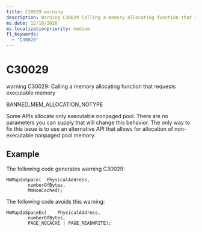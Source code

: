 ```yaml
---
title: C30029 warning
description: Warning C30029 Calling a memory allocating function that requests executable memory.
ms.date: 12/10/2020
ms.localizationpriority: medium 
f1_keywords: 
  - "C30029"
---
```


# C30029


warning C30029: Calling a memory allocating function that requests executable memory

BANNED\_MEM\_ALLOCATION\_NOTYPE

Some APIs allocate only executable nonpaged pool. There are no parameters you can supply that will change this behavior. The only way to fix this issue is to use an alternative API that allows for allocation of non-executable nonpaged pool memory.

## <span id="Example"></span><span id="example"></span><span id="EXAMPLE"></span>Example


The following code generates warning C30029:

```
MmMapIoSpace(  PhysicalAddress,
        numberOfBytes,
        MmNonCached);
```

The following code avoids this warning:

```
MmMapIoSpaceEx(    PhysicalAddress,
        numberOfBytes,
        PAGE_NOCACHE | PAGE_READWRITE);
```

 

 





